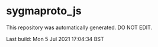 # sygmaproto_js
This repository was automatically generated. DO NOT EDIT. 

Last build: Mon  5 Jul 2021 17:04:34 BST
